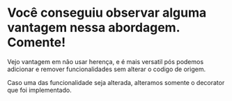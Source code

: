 # Você conseguiu observar alguma vantagem nessa abordagem. Comente!

Vejo vantagem em não usar herença, e é mais versatil pós podemos 
adicionar e remover funcionalidades sem alterar o codigo de origem.

Caso uma das funcionalidade seja alterada, alteramos somente o decorator que foi implementado.